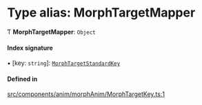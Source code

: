 # Type alias: MorphTargetMapper

Ƭ **MorphTargetMapper**: `Object`

#### Index signature

▪ [key: `string`]: [`MorphTargetStandardKey`](MorphTargetStandardKey.md)

#### Defined in

[src/components/anim/morphAnim/MorphTargetKey.ts:1](https://github.com/Orillusion/orillusion/blob/main/src/components/anim/morphAnim/MorphTargetKey.ts#L1)
